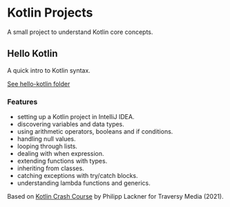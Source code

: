 # Kotlin Projects

A small project to understand Kotlin core concepts.

## Hello Kotlin

A quick intro to Kotlin syntax.

[See hello-kotlin folder](https://github.com/solygambas/kotlin-projects/tree/master/hello-kotlin)

### Features

- setting up a Kotlin project in IntelliJ IDEA.
- discovering variables and data types.
- using arithmetic operators, booleans and if conditions.
- handling null values.
- looping through lists.
- dealing with when expression.
- extending functions with types.
- inheriting from classes.
- catching exceptions with try/catch blocks.
- understanding lambda functions and generics.

Based on [Kotlin Crash Course](https://www.youtube.com/watch?v=5flXf8nuq60) by Philipp Lackner for Traversy Media (2021).
